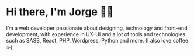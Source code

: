 # Hi there, I'm Jorge 👋🏼

I’m a web developer passionate about designing, technology and front-end development, with experience in UX-UI and a lot of tools and technologies such as SASS, React, PHP, Wordpress, Python and more.
(I also love coffee ☕️)

